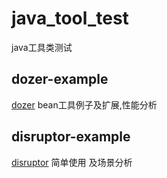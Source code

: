 # java_tool_test
java工具类测试
## dozer-example
[dozer](https://github.com/dushitaoyuan/java_tool_test/blob/master/dozer-example/dozer-example.md) bean工具例子及扩展,性能分析


## disruptor-example 
[disruptor](https://github.com/dushitaoyuan/java_tool_test/blob/master/disruptor-example/disruptor-example.md) 简单使用 及场景分析



